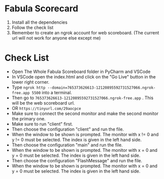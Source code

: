 # Fabula Scorecard

1. Install all the dependencies
2. Follow the check list
3. Remember to create an ngrok account for web scoreboard. (The current url will not work for anyone else except me)

# Check List

- Open The Whole Fabula Scoreboard folder in PyCharm and VSCode
- In VSCode open the index.html and click on the "Go Live" button in the lower right corner.
- Type `ngrok http --domain=765373626613-12120895592731527066.ngrok-free.app 5500` into a terminal.
- Then go to `765373626613-12120895592731527066.ngrok-free.app` . This will be the web scoreboard url.
- OR `https://tinyurl.com/29aocpce`
- Make sure to connect the second monitor and make the second monitor the primary one.
- Make sure to run "client" first.
- Then choose the configuration "client" and run the file.
- When the window to be shown is prompted. The monitor with x != 0 and y != 0 must be selected. The index is given in the left hand side.
- Then choose the configuration "main" and run the file.
- When the window to be shown is prompted. The monitor with x = 0 and y = 0 must be selected. The index is given in the left hand side.
- Then choose the configuration "FlashMessage" and run the file.
- When the window to be shown is prompted. The monitor with x = 0 and y = 0 must be selected. The index is given in the left hand side.
